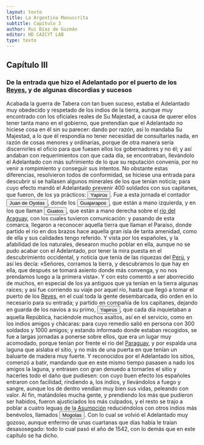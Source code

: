 ```yaml
---
layout: texto
title: La Argentina Manuscrita
subtitle: Capítulo 3
author: Rui Díaz de Guzmán
editor: HD CAICYT LAB
type: texto
---
```


## Capítulo III
### De la entrada que hizo el Adelantado por el puerto de los <a href="https://recogito.pelagios.org/document/wzqxhk0h3vpikm/part/1/edit#18f21872-e4a8-4057-b23c-6486ded60400" target="_blank">Reyes</a>, y de algunas discordias y sucesos


Acabada la <rs xml:id="recogito-e1f09277-bded-4e7c-8510-35ca0f99f353" type="event">guerra de Tabera</rs> con tan buen suceso, estaba el Adelantado muy obedecido y respetado de los indios de la tierra, aunque muy encontrado con los oficiales reales de Su Majestad, a causa de querer ellos tener tanta mano en el gobierno, que pretendían que el Adelantado no hiciese cosa en él sin su parecer: dando por razón, así lo mandaba Su Majestad, a lo que él respondía no tener necesidad de consultarles nada, en razón de cosas menores y ordinarias, porque de otra manera sería discernirles el oficio para que fuesen ellos los gobernadores y no él; y así andaban con requerimientos con que cada día, se encontraban, llevándolo el Adelantado con más sufrimiento de lo que su reputación convenía, por no venir a rompimiento y conseguir sus intentos. No obstante estas diferencias, resolvieron todos de conformidad, se hiciese una entrada para descubrir si se hallasen algunos minerales de los que tenían noticia; para cuyo efecto mandó el Adelantado prevenir 400 soldados con sus capitanes, que fueron, de los ya prácticos: <button class="balloon" data-balloon-pos="up" data-balloon-length="large" data-balloon="tribe">Yapirús</button>. Fue a esta jornada el contador <button class="balloon" data-balloon-pos="up" data-balloon-length="large" data-balloon="explorer">Juan de Oyolas</button>, donde los <button class="balloon" data-balloon-pos="up" data-balloon-length="large" data-balloon="tribe">Guajarapos</button>, que están a mano izquierda, y en los que llaman <button class="balloon" data-balloon-pos="up" data-balloon-length="large" data-balloon="tribe">Guatos</button>, que están a mano derecha sobre el <a href="https://recogito.pelagios.org/document/wzqxhk0h3vpikm/part/1/edit#f7b96162-5575-4536-9835-fe78bdffb6ea" target="_blank">río del Araguay</a>, con los cuales tuvieron comunicación: y pasando de esta comarca, llegaron a reconocer aquella tierra que llaman el Paraíso, donde partido el río en dos brazos hace aquella gran isla de tanta amenidad, como de ella y sus calidades tengo referido. Y vista por los españoles, y la afabilidad de los naturales, desearon mucho poblar en ella, aunque no se pudo acabar con el Adelantado, por tener la mira puesta en el descubrimiento occidental, y noticia que tenía de las riquezas del <a href="https://recogito.pelagios.org/document/wzqxhk0h3vpikm/part/1/edit#f6d21a9f-1028-439f-a10d-cbbbc51bdca0" target="_blank">Perú</a>, y así les decía: «Señores, corramos la tierra, y descubramos lo que hay en ella, que después se tomará asiento donde más convenga, y no nos prendamos luego a la primera vista». Y con esto comentó a ser aborrecido de muchos, en especial de los ya antiguos que ya tenían en la tierra algunas raíces; y así fue corriendo su viaje por aquel río, hasta que llegó a tomar el puerto de los <a href="https://recogito.pelagios.org/document/wzqxhk0h3vpikm/part/1/edit#967c9033-f627-4c44-94c3-7123f59eaf0b" target="_blank">Reyes</a>, en el cual toda la gente desembarcada, dio orden en lo necesario para su entrada; y partido en compañía de los capitanes, dejando en guarda de los navíos a su primo, <button class="balloon" data-balloon-pos="up" data-balloon-length="large" data-balloon="tribe">Yapirús</button>, que cada día inquietaban a aquella República, haciéndole muchos asaltos, así en el servicio, como en los indios amigos y chácaras: para cuyo remedio salió en persona con 300 soldados y 1000 amigos; y estando informado donde estaban recogidos, se fue a largas jornadas a ponerse sobre ellos, que era un lugar muy acomodado, porque tenían por frente el río del <a href="https://recogito.pelagios.org/document/wzqxhk0h3vpikm/part/1/edit#acba9f1e-1a3b-42a5-a0d4-062b34ffa336" target="_blank">Paraguay</a>, y por espalda una laguna que aislaba el sitio, y no más de una puerta en que tenían un baluarte de madera muy fuerte. Y reconocidos por el Adelantado los sitios, comenzó a batir, mandando que en este mismo tiempo pasasen a nado los amigos la laguna, y entrasen con gran denuedo a tornarles el sitio y hacerles todo el daño que pudiesen: con cuyo buen efecto los españoles entraron con facilidad, rindiendo a, los indios, y llevándolos a fuego y sangre, aunque los de dentro vendían muy bien sus vidas, peleando con valor. Al fin, matándoles mucha gente, y prendiendo los más que pudieron ser habidos, fueron ajusticiados los más culpados, y el resto se trajo a poblar a cuatro leguas de la <a href="https://recogito.pelagios.org/document/wzqxhk0h3vpikm/part/1/edit#ea870fb5-6c0d-4592-8904-f258ac8c8c7a" target="_blank">Asumpción</a> reduciéndolos con otros indios más benévolos, llamados <button class="balloon" data-balloon-pos="up" data-balloon-length="large" data-balloon="tribe">Mogolas</button>. Con lo cual se volvió el Adelantado muy gozoso, aunque enfermo de unas cuartanas que días había le traían desasosegado: todo lo cual pasó el año de 1542, con lo demás que en este capítulo se ha dicho.